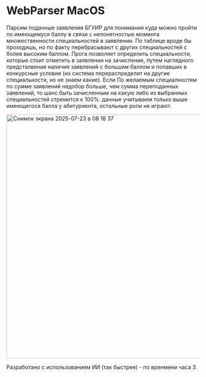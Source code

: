 # WebParser MacOS

Парсим поданные заявления БГУИР для понимания куда можно пройти по имеющемуся баллу  в связи с непонятностью момента множественности специальностей в заявлении. 
По таблице вроде бы проходишь, но по факту перебрасывают с других специальностей с более высоким баллом. Прога позволяет определить специальности, которые стоит отметить в заявлении на зачисление, путем наглядного предсталвения наличия заявлений с большим баллом и попавших в конкурсные условия (их система перераспределит на другие специальности, но не знаем какие). Если По желаемым специалностям по сумме заявлений недобор больше, чем сумма переподанных заявлений, то шанс быть зачисленным на какую либо из выбранных специальностей стремится к 100%. данные учитываем только выше имеющегося балла у абитуриента, остальные роли не играют.

<img width="619" height="637" alt="Снимок экрана 2025-07-23 в 08 18 37" src="https://github.com/user-attachments/assets/3e4fc6d6-99dc-4a92-9e69-8f043f2cf6e4" />

Разработано с использованием ИИ (так быстрее) - по вренмени часа 3. 

